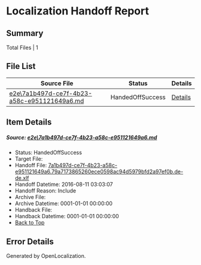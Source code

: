 # <a name='report-top'></a> Localization Handoff Report

## Summary
 Total Files | 1

## File List
 Source File | Status | Details 
 ----------- | ------ | ------- 
 [e2e\7a1b497d-ce7f-4b23-a58c-e951121649a6.md](https://github.com/OpenLocalizationTestOrg/oltest/blob/626f2800e60d9d5931e7e96aca66a42e54502afb/e2e/7a1b497d-ce7f-4b23-a58c-e951121649a6.md) | HandedOffSuccess | [Details](#1bdd1f60f3ff2df1620969114eec0905a92d3fbd3)

## Item Details
##### <a name='1bdd1f60f3ff2df1620969114eec0905a92d3fbd3'></a> Source: [e2e\7a1b497d-ce7f-4b23-a58c-e951121649a6.md](https://github.com/OpenLocalizationTestOrg/oltest/blob/626f2800e60d9d5931e7e96aca66a42e54502afb/e2e/7a1b497d-ce7f-4b23-a58c-e951121649a6.md)
* Status: HandedOffSuccess
* Target File: 
* Handoff File: [7a1b497d-ce7f-4b23-a58c-e951121649a6.79a7173865260ece0598ac94d5979bfd2a97ef0b.de-de.xlf](https://github.com/OpenLocalizationTestOrg/olhandoff-e2e/blob/78005553d94dacaeb202b40e83199bbbdd451f46/ol-handoff/OpenLocalizationTestOrg/ol-test-dede/ci/ht/7a1b497d-ce7f-4b23-a58c-e951121649a6.79a7173865260ece0598ac94d5979bfd2a97ef0b.de-de.xlf)
* Handoff Datetime: 2016-08-11 03:03:07
* Handoff Reason: Include
* Archive File: 
* Archive Datetime: 0001-01-01 00:00:00
* Handback File: 
* Handback Datetime: 0001-01-01 00:00:00
* [Back to Top](#report-top)


## Error Details

Generated by OpenLocalization.
